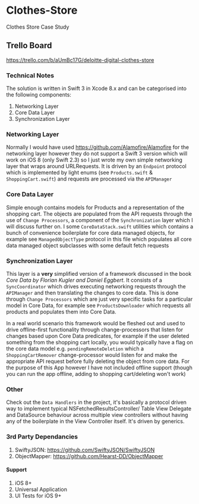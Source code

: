 # Clothes-Store
Clothes Store Case Study

## Trello Board
https://trello.com/b/aUmBc17G/deloitte-digital-clothes-store

### Technical Notes

The solution is written in Swift 3 in Xcode 8.x and can be categorised into the following components:
1. Networking Layer
2. Core Data Layer
3. Synchronization Layer

### Networking Layer
Normally I would have used https://github.com/Alamofire/Alamofire for the networking layer however they do not support a Swift 3 version which will work on iOS 8 (only Swift 2.3) so I just wrote my own simple networking layer that wraps around URLRequests. It is driven by an `Endpoint` protocol which is implemented by light enums (see `Products.swift` & `ShoppingCart.swift`) and requests are processed via the `APIManager`

### Core Data Layer
Simple enough contains models for Products and a representation of the shopping cart. The objects are populated from the API requests through the use of `Change Processors`, a component of the `Synchronization` layer which I will discuss further on. I some `CoreDataStack.swift` utilities which contains a bunch of convenience boilerplate for core data managed objects, for example see `ManagedObjectType` protocol in this file which populates all core data managed object subclasses with some default fetch requests

### Synchronization Layer
This layer is a __very__ simplified version of a framework discussed in the book _Core Data by Florian Kugler and Daniel Eggbert_. It consists of a `SyncCoordinator` which drives executing networking requests through the `APIManager` and then translating the changes to core data. This is done through `Change Processors` which are just very specific tasks for a particular model in Core Data, for example see `ProductsDownloader` which requests all products and populates them into Core Data. 

In a real world scenario this framework would be fleshed out and used to drive offline-first functionality through change-processors that listen for changes based upon Core Data predicates, for example if the user deleted something from the shopping cart locally, you would typically have a flag on the core data model e.g. `pendingRemoteDeletion` which a `ShoppingCartRemover` change-processor would listen for and make the appropriate API request before fully deleting the object from core data. For the purpose of this App however I have not included offline support (though you can run the app offline, adding to shopping cart/deleting won't work)

### Other
Check out the `Data Handlers` in the project, it's basically a protocol driven way to implement typical NSFetchedResultsController/ Table View Delegate and DataSource behaviour across multiple view controllers without having any of the boilerplate in the View Controller itself. It's driven by generics.

### 3rd Party Dependancies
1. SwiftyJSON: https://github.com/SwiftyJSON/SwiftyJSON
2. ObjectMapper: https://github.com/Hearst-DD/ObjectMapper

#### Support
1. iOS 8+
2. Universal Application
3. UI Tests for iOS 9+
